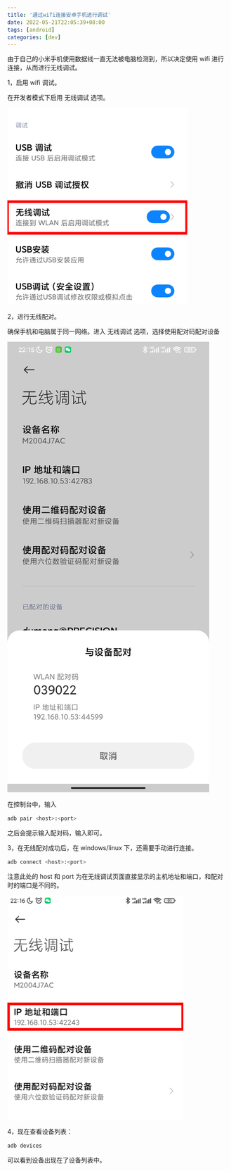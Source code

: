 ```yaml
---
title: '通过wifi连接安卓手机进行调试'
date: 2022-05-21T22:05:39+08:00
tags: [android]
categories: [dev]
---
```


由于自己的小米手机使用数据线一直无法被电脑检测到，所以决定使用 wifi 进行连接，从而进行无线调试。

1，启用 wifi 调试。

在开发者模式下启用 无线调试 选项。

![](./assets/adb_wifi_debug.png)

2，进行无线配对。

确保手机和电脑属于同一网络。进入 无线调试 选项，选择使用配对码配对设备

![](./assets/pair_with_digit.jpg)

在控制台中，输入

```bash
adb pair <host>:<port>
```

之后会提示输入配对码，输入即可。

3，在无线配对成功后，在 windows/linux 下，还需要手动进行连接。

```bash
adb connect <host>:<port>
```

注意此处的 host 和 port 为在无线调试页面直接显示的主机地址和端口，和配对时的端口是不同的。

![](./assets/adb_connect_port.png)

4，现在查看设备列表：

```bash
adb devices
```

可以看到设备出现在了设备列表中。
